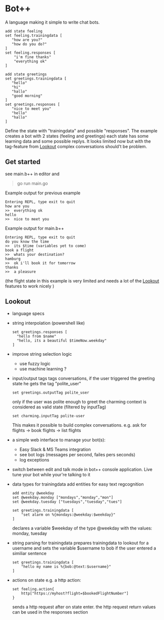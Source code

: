 # Bot++
A language making it simple to write chat bots.

```
add state feeling
set feeling.trainingdata [
   "how are you?"
   "how do you do?"
]
set feeling.responses [
    "i'm fine thanks"
    "everything ok"
]

add state greetings
set greetings.trainingdata [
   "hello"
   "hi"
   "hallo"
   "good morning"
]
set greetings.responses [
   "nice to meet you"
   "hello"
   "hallo"
]
```
Define the state with "trainingdata" and possible "responses". The example creates a bot with 2 states (feeling and greetings)
each state has some learning data and some possible replys. It looks limited now but with the tag-feature from [Lookout](#Lookout) complex conversations should't be problem.

## Get started
see main.b++ in editor and 
> go run main.go

Example output for previous example
```
Entering REPL, type exit to quit
how are you
>>  everything ok
hello
>>  nice to meet you
```

Example output for main.b++
```
Entering REPL, type exit to quit
do you know the time
>>  its $time (variables yet to come)
book a flight
>>  whats your destination?
hamburg
>>  ok i'll book it for tomorrow
thanks
>>  a pleasure
```

(the flight state in this example is very limited and needs a lot of the [Lookout](#Lookout) features to work nicely )

 ## Lookout

- language specs

- string interpolation (powershell like)
  ```
  set greetings.responses [
    "hello from $name"
    "hello, its a beautiful $timeNow.weekday"
  ]
  ```

- improve string selection logic
  - use fuzzy logic
  - use machine learning ?

- input/output tags
  tags conversations, if the user triggered the greeting state
  he gets the tag "polite_user"
  ```
  set greetings.outputTag polite_user
  ```

  only if the user was polite enough to greet the charming context is considered as valid state (filtered by inputTag)
  ```
  set charming.inputTag polite-user
  ```

  This makes it possible to build complex conversations.
  e.g. ask for flights -> book flights -> list flights

- a simple web interface to manage your bot(s):
    - Easy Slack & MS Teams integration
    - see bot logs (messages per second, failes pers seconds)
    - log exceptions

- switch between edit and talk mode in bot++ console application. Live tune your bot while your're talking to it

- data types for trainingdata
  add entities for easy text regcognition
  ```
  add entity @weekday
  set @weekday.monday ["mondays","monday","mon"]
  set @weekday.tuesday ["tuesdays","tuesday","tues"]
  
  set greetings.trainingdata [
      "set alarm on %{mondays:@weekday:$weekday}"
  ]
  ```
  declares a variable $weekday of the type @weekday with the values:
  monday, tuesday

- string parsing for trainingdata prepares trainingdata to lookout for a username and sets the variable $username to bob if the user entered a similiar sentence
  ```
  set greetings.trainingdata [
      "hello my name is %{bob:@text:$username}"
  ]
  ```

- actions on state
  e.g. a http action:
  ```
  set feeling.action{
      http["https://myhost?flight=$bookedFlightNumber"]
  }
  ```
  sends a http request after on state enter. the http request return values can be used in the responses section
